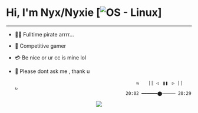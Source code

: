 
# Hi, I'm Nyx/Nyxie [![OS - Linux](https://img.shields.io/badge/OS-Linux-blue?logo=linux&logoColor=white)]
<hr>

  - 🏴‍☠️ Fulltime pirate arrrr...
  - 👾 Competitive gamer
  - 💳 Be nice or ur cc is mine lol
  - 💬 Please dont ask me , thank u

                                                      ⇆ㅤ  || ◁ㅤ❚❚ㅤ▷ ||ㅤ  ↻
                                                  20:02 ━━━━━━⬤───── 20:29
<div align="center">

  ![](https://tryhackme-badges.s3.amazonaws.com/Nyxie.png)
</div>

